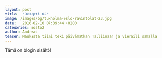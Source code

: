```yaml
---
layout: post
title:  "Resepti 02"
image: /images/bg/tukholma-oslo-ravintolat-23.jpg
date:   2016-02-10 07:39:44 +0200
categories: nosto2
author: Andreas
teaser: Maukasta tiimi teki päivämatkan Talliinaan ja vieraili samalla ravintola Noassa
---
```


Tämä on blogin sisältö!